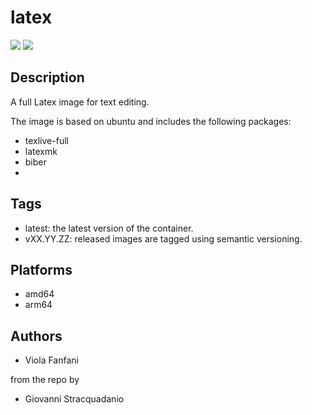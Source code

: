 # latex
![](https://img.shields.io/badge/current_version-v0.4.1-blue)
![](https://github.com/violafanfani/docker-latex/workflows/build/badge.svg)

## Description

A full Latex image for text editing.

The image is based on ubuntu and includes the following packages:
- texlive-full
- latexmk
- biber
- 
## Tags

- latest: the latest version of the container.
- vXX.YY.ZZ: released images are tagged using semantic versioning.

## Platforms

- amd64
- arm64

## Authors

- Viola Fanfani

from the repo by
- Giovanni Stracquadanio